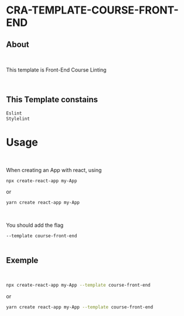 # CRA-TEMPLATE-COURSE-FRONT-END

## About

<br/>

This template is Front-End Course Linting

<br/>

## This Template constains

```bash
Eslint
Stylelint
```

# Usage

<br/>

When creating an App with react, using <br/>

```bash
npx create-react-app my-App
```
or
```bash
yarn create react-app my-App
```

<br/>

You should add the flag <br/>

``
--template course-front-end
``
<br/>
<br/>

## Exemple
<br/>

```bash
npx create-react-app my-App --template course-front-end
```
or
```bash
yarn create react-app my-App --template course-front-end
```
